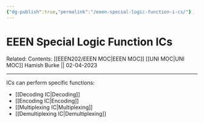 ```yaml
---
{"dg-publish":true,"permalink":"/eeen-special-logic-function-i-cs/"}
---
```



# EEEN Special Logic Function ICs

Related: 
Contents: [[EEEN202/EEEN MOC\|EEEN MOC]]
[[UNI MOC\|UNI MOC]]
Hamish Burke || 02-04-2023
***

ICs can perform specific functions:
- [[Decoding IC\|Decoding]]
- [[Encoding IC\|Encoding]]
- [[Multiplexing IC\|Multiplexing]]
- [[Demultiplexing IC\|Demultiplexing]]


